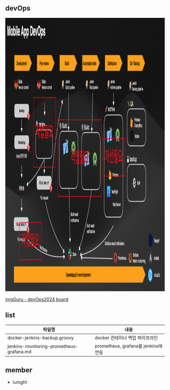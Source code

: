 
## devOps  
<img src="images/img-devops.png" alt="devops" width="1588" height="861">

[imgGuru - devOps2024 board](https://www.igmguru.com/blog/best-devops-tools)

## list

| 파일명         | 내용          |
|----------------|---------------|
| docker-jenkins-backup.groovy      | docker 컨테이너 백업 파이프라인  |
| jenkins-monitoring-prometheus-grafana.md     | prometheus, grafana를 jenkins에 연동 |

## member
- lunight
